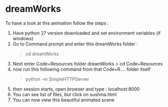 # dreamWorks

To have a look at this animation follow the steps :

1. Have python 27 version downloaded and set environment variables (if windows)
2. Go to Command prompt and enter this dreamWorks folder :
    > cd dreamWorks
3. Next enter Code+Resources folder
    dreamWorks > cd Code+Resources
4. now run this following command from that Code+R.... folder itself
     >python -m SimpleHTTPServer
5. then session starts, open browser  and type : localhost:8000
6. You can see list of files, but click on sushma.html
7. You can now view this beautiful animated scene
